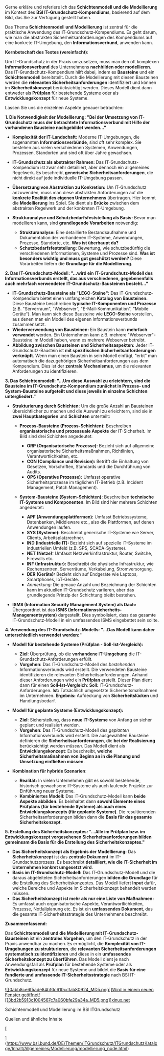 Gerne erkläre und referiere ich das **Schichtenmodell und die Modellierung** im Kontext des **BSI IT-Grundschutz-Kompendiums**, basierend auf dem Bild, das Sie zur Verfügung gestellt haben.

Das Thema **Schichtenmodell und Modellierung** ist zentral für die praktische Anwendung des IT-Grundschutz-Kompendiums. Es geht darum, wie man die abstrakten Sicherheitsanforderungen des Kompendiums auf eine konkrete IT-Umgebung, den **Informationsverbund**, anwenden kann.

**Kernbotschaft des Textes (vereinfacht):**

Um IT-Grundschutz in der Praxis umzusetzen, muss man den oft komplexen **Informationsverbund** des Unternehmens **nachbilden oder modellieren**. Das IT-Grundschutz-Kompendium hilft dabei, indem es **Bausteine** und ein **Schichtenmodell** bereitstellt. Durch die Modellierung mit diesen Bausteinen werden die **relevanten Sicherheitsanforderungen** identifiziert und können im **Sicherheitskonzept** berücksichtigt werden. Dieses Modell dient dann entweder als **Prüfplan** für bestehende Systeme oder als **Entwicklungskonzept** für neue Systeme.

Lassen Sie uns die einzelnen Aspekte genauer betrachten:

**1. Die Notwendigkeit der Modellierung: "Bei der Umsetzung von IT-Grundschutz muss der betrachtete Informationsverbund mit Hilfe der vorhandenen Bausteine nachgebildet werden..."**

- **Komplexität der IT-Landschaft:** Moderne IT-Umgebungen, die sogenannten **Informationsverbünde**, sind oft sehr komplex. Sie bestehen aus vielen verschiedenen Systemen, Anwendungen, Prozessen, Standorten und sind oft über Jahre gewachsen.
- **IT-Grundschutz als abstrakter Rahmen:** Das IT-Grundschutz-Kompendium ist zwar sehr detailliert, aber dennoch ein allgemeines Regelwerk. Es beschreibt **generische Sicherheitsanforderungen**, die nicht direkt auf jede individuelle IT-Umgebung passen.
- **Übersetzung von Abstraktion zu Konkretion:** Um IT-Grundschutz anzuwenden, muss man diese abstrakten Anforderungen auf die **konkrete Realität des eigenen Unternehmens** übertragen. Hier kommt die **Modellierung** ins Spiel. Sie dient als **Brücke** zwischen dem abstrakten Regelwerk und der konkreten IT-Umgebung.
- **Strukturanalyse und Schutzbedarfsfeststellung als Basis:** Bevor man modellieren kann, sind **grundlegende Vorarbeiten** notwendig:
    
    - **Strukturanalyse:** Eine detaillierte Bestandsaufnahme und Dokumentation der vorhandenen IT-Systeme, Anwendungen, Prozesse, Standorte, etc. **Was ist überhaupt da?**
    - **Schutzbedarfsfeststellung:** Bewertung, wie schutzbedürftig die verschiedenen Informationen, Systeme und Prozesse sind. **Was ist besonders wichtig und muss gut geschützt werden?** Diese Vorarbeiten liefern die **Grundlage für die Modellierung**.
    

**2. Das IT-Grundschutz-Modell: "...wird ein IT-Grundschutz-Modell des Informationsverbunds erstellt, das aus verschiedenen, gegebenenfalls auch mehrfach verwendeten IT-Grundschutz-Bausteinen besteht..."**  

- **IT-Grundschutz-Bausteine als "LEGO-Steine":** Das IT-Grundschutz-Kompendium bietet einen umfangreichen **Katalog von Bausteinen**. Diese Bausteine beschreiben **typische IT-Komponenten und Prozesse** (z.B. "Serverraum", "Webserver", "E-Mail-Kommunikation", "Mobile Geräte"). Man kann sich diese Bausteine wie **LEGO-Steine** vorstellen, aus denen man ein Modell des eigenen Informationsverbunds zusammensetzt.
- **Wiederverwendung von Bausteinen:** Ein Baustein kann **mehrfach verwendet** werden. Ein Unternehmen kann z.B. mehrere "Webserver"-Bausteine im Modell haben, wenn es mehrere Webserver betreibt.
- **Abbildung zwischen Bausteinen und Sicherheitsaspekten:** Jeder IT-Grundschutz-Baustein ist **mit spezifischen Sicherheitsanforderungen verknüpft**. Wenn man einen Baustein in sein Modell einfügt, "erbt" man automatisch die dazugehörigen Sicherheitsanforderungen aus dem Kompendium. Dies ist der **zentrale Mechanismus**, um die relevanten Anforderungen zu identifizieren.

**3. Das Schichtenmodell: "...Um diese Auswahl zu erleichtern, sind die Bausteine im IT-Grundschutz-Kompendium zunächst in Prozess- und System-Bausteine aufgeteilt und diese jeweils in einzelne Schichten untergliedert."**

- **Strukturierung durch Schichten:** Um die große Anzahl an Bausteinen übersichtlicher zu machen und die Auswahl zu erleichtern, sind sie in **zwei Hauptkategorien** und **Schichten** unterteilt:  
    
    - **Prozess-Bausteine (Prozess-Schichten):** Beschreiben **organisatorische und prozessuale Aspekte** der IT-Sicherheit. Im Bild sind drei Schichten angedeutet:
        
        - **ORP (Organisatorische Prozesse):** Bezieht sich auf allgemeine organisatorische Sicherheitsmaßnahmen, Richtlinien, Verantwortlichkeiten, etc.
        - **CON (Compliance und Revision):** Betrifft die Einhaltung von Gesetzen, Vorschriften, Standards und die Durchführung von Audits.
        - **OPS (Operative Prozesse):** Umfasst operative Sicherheitsprozesse im täglichen IT-Betrieb (z.B. Incident Management, Patch Management).
    - **System-Bausteine (System-Schichten):** Beschreiben **technische IT-Systeme und Komponenten**. Im Bild sind hier mehrere Schichten angedeutet:
        
        - **APF (Anwendungsplattformen):** Umfasst Betriebssysteme, Datenbanken, Middleware etc., also die Plattformen, auf denen Anwendungen laufen.
        - **SYS (Systeme):** Beschreibt generische IT-Systeme wie Server, Clients, Arbeitsplatzrechner.
        - **IND (Industrielle IT):** Bezieht sich auf spezielle IT-Systeme im industriellen Umfeld (z.B. SPS, SCADA-Systeme).
        - **NET (Netze):** Umfasst Netzwerkinfrastruktur, Router, Switche, Firewalls etc.
        - **INF (Infrastruktur):** Beschreibt die physische Infrastruktur, wie Rechenzentren, Serverräume, Verkabelung, Stromversorgung.
        - **DER (Geräte):** Bezieht sich auf Endgeräte wie Laptops, Smartphones, IoT-Geräte.
        - _Anmerkung:_ Die genaue Anzahl und Bezeichnung der Schichten kann im aktuellen IT-Grundschutz variieren, aber das grundlegende Prinzip der Schichtung bleibt bestehen.
- **ISMS (Information Security Management System) als Dach:** Übergeordnet ist das **ISMS (Informationssicherheits-Managementsystem)** dargestellt. Dies symbolisiert, dass das gesamte IT-Grundschutz-Modell in ein umfassendes ISMS eingebettet sein sollte.
    

**4. Verwendung des IT-Grundschutz-Modells: "...Das Modell kann daher unterschiedlich verwendet werden:"**

- **Modell für bestehende Systeme (Prüfplan - Soll-Ist-Vergleich):**
    
    - **Ziel:** Überprüfung, ob die **vorhandene IT-Umgebung** die IT-Grundschutz-Anforderungen erfüllt.
    - **Vorgehen:** Das IT-Grundschutz-Modell des _bestehenden_ Informationsverbunds wird erstellt. Die verwendeten Bausteine identifizieren die relevanten Sicherheitsanforderungen. Anhand dieser Anforderungen wird ein **Prüfplan** erstellt. Dieser Plan dient dann für einen **Soll-Ist-Vergleich**: **Soll:** IT-Grundschutz-Anforderungen. **Ist:** Tatsächlich umgesetzte Sicherheitsmaßnahmen im Unternehmen. **Ergebnis:** Aufdeckung von **Sicherheitslücken** und Handlungsbedarf.
- **Modell für geplante Systeme (Entwicklungskonzept):**
    
    - **Ziel:** Sicherstellung, dass **neue IT-Systeme** von Anfang an sicher geplant und realisiert werden.
    - **Vorgehen:** Das IT-Grundschutz-Modell des _geplanten_ Informationsverbunds wird erstellt. Die ausgewählten Bausteine definieren die **Sicherheitsanforderungen**, die **bei der Realisierung** berücksichtigt werden _müssen_. Das Modell dient als **Entwicklungskonzept**: Es beschreibt, **welche Sicherheitsmaßnahmen von Beginn an in die Planung und Umsetzung einfließen müssen**.
- **Kombination für hybride Szenarien:**
    
    - **Realität:** In vielen Unternehmen gibt es sowohl bestehende, historisch gewachsene IT-Systeme als auch laufende Projekte zur Einführung neuer Systeme.
    - **Kombiniertes Modell:** Das IT-Grundschutz-Modell kann **beide Aspekte abbilden**. Es beinhaltet dann **sowohl Elemente eines Prüfplans (für bestehende Systeme) als auch eines Entwicklungskonzepts (für geplante Systeme)**. Die resultierenden Sicherheitsanforderungen bilden dann die **Basis für das gesamte Sicherheitskonzept**.

**5. Erstellung des Sicherheitskonzeptes: "...Alle im Prüfplan bzw. im Entwicklungskonzept vorgesehenen Sicherheitsanforderungen bilden gemeinsam die Basis für die Erstellung des Sicherheitskonzeptes."**

- **Das Sicherheitskonzept als Ergebnis der Modellierung:** Das **Sicherheitskonzept** ist das **zentrale Dokument** im IT-Grundschutzprozess. Es beschreibt **detailliert, wie die IT-Sicherheit im Unternehmen konkret umgesetzt wird**.
- **Basis im IT-Grundschutz-Modell:** Das IT-Grundschutz-Modell und die daraus abgeleiteten Sicherheitsanforderungen **bilden die Grundlage** für die Erstellung des Sicherheitskonzeptes. Das Modell liefert **Input** dafür, welche Bereiche und Aspekte im Sicherheitskonzept behandelt werden müssen.
- **Das Sicherheitskonzept ist mehr als nur eine Liste von Maßnahmen:** Es umfasst auch organisatorische Aspekte, Verantwortlichkeiten, Prozesse, Notfallplanung etc. Es ist ein **umfassendes Dokument**, das die gesamte IT-Sicherheitsstrategie des Unternehmens beschreibt.

**Zusammenfassend:**

Das **Schichtenmodell und die Modellierung mit IT-Grundschutz-Bausteinen** ist ein **zentrales Vorgehen**, um den IT-Grundschutz in der Praxis anwendbar zu machen. Es ermöglicht, die **Komplexität von IT-Umgebungen zu strukturieren**, die **relevanten Sicherheitsanforderungen systematisch zu identifizieren** und diese in ein **umfassendes Sicherheitskonzept zu überführen**. Das Modell dient je nach Anwendungsfall als **Prüfplan** für bestehende Systeme oder als **Entwicklungskonzept** für neue Systeme und bildet die **Basis für eine fundierte und umfassende IT-Sicherheitsstrategie** nach BSI IT-Grundschutz.

[![[0abb8ce6f5ade84b10c610cc1ab80924_MD5.png]]Wird in einem neuen Fenster geöffnet](https://xinux.net/index.php/DER_IT-GRUNDSCHUTZ_NACH_BSI-LOS14)[![[3bd2b5913c1004567c7a060bfe29a34a_MD5.png]]xinux.net](https://xinux.net/index.php/DER_IT-GRUNDSCHUTZ_NACH_BSI-LOS14)

Schichtenmodell und Modellierung im BSI ITGrundschutz

Quellen und ähnliche Inhalte

[

](https://www.bsi.bund.de/DE/Themen/ITGrundschutz/ITGrundschutzKataloge/Inhalt/Allgemeines/Modellierung/modellierung_node.html)